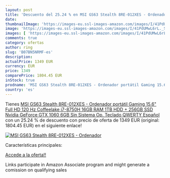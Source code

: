 ```yaml
---
layout: post
title: 'Descuento del 25.24 % en MSI GS63 Stealth 8RE-012XES - Ordenador '
date: 
thumbnailImage: 'https://images-eu.ssl-images-amazon.com/images/I/41PdUMwL6rL._SL200_.jpg'
image: 'https://images-eu.ssl-images-amazon.com/images/I/41PdUMwL6rL._SL200_.jpg'
images: [ 'https://images-eu.ssl-images-amazon.com/images/I/41PdUMwL6rL._SL200_.jpg' ]
comments: true
category: ofertas
author: ring
slug: 'B07BN5NRMF-es'
description:
actualPrice: 1349 EUR
currency: EUR
price: 1349
comparePrice: 1804.45 EUR
inStock: true
prodname: 'MSI GS63 Stealth 8RE-012XES - Ordenador portátil Gaming 15.6" Full HD 120 Hz  Coffeelake i7-8750H  16GB RAM  1TB HDD + 256GB SSD  Nvidia GeForce GTX 1060 6GB  Sin Sistema Op.  Teclado QWERTY Español'
country: 'es'
---
```


Tienes [MSI GS63 Stealth 8RE-012XES - Ordenador portátil Gaming 15.6" Full HD 120 Hz  Coffeelake i7-8750H  16GB RAM  1TB HDD + 256GB SSD  Nvidia GeForce GTX 1060 6GB  Sin Sistema Op.  Teclado QWERTY Español](https://www.amazon.es/dp/B07BN5NRMF/?tag=tolees-21) con un 25.24 % de descuento con precio de oferta de 1349 EUR (original: 1804.45 EUR) en el siguiente enlace!

[![MSI GS63 Stealth 8RE-012XES - Ordenador ](https://images-eu.ssl-images-amazon.com/images/I/41PdUMwL6rL._SL200_.jpg)](https://www.amazon.es/dp/B07BN5NRMF/?tag=tolees-21)

Características principales:


[Accede a la oferta!!](https://www.amazon.es/dp/B07BN5NRMF/?tag=tolees-21)

Links participate in Amazon Associate program and might generate a comission on qualifying sales


